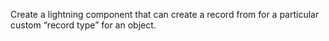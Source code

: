  Create a lightning component that can create a record from for a particular custom “record type” for an object. 
